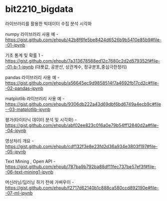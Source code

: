 # bit2210_bigdata
라이브러리를 활용한 빅데이터 수집 분석 시각화

numpy 라이브러리 사용 예 - https://gist.github.com/ehpub/42b8f6fe5be8424d6526b9b5410e85b9#file--01-ipynb

기초 통계 및 확률 1 - https://gist.github.com/ehpub/7a313678588ed12c7680c2d2d579352f#file--01-b-1-ipynb
(대푯값, 공분산, 상관계수, 정규분포,중심극한정리)

pandas 라이브러리 사용 예 - https://gist.github.com/ehpub/a56645ec9d9858514f7a4692fb17cd2c#file--02-pandas-ipynb

matplotlib 라이브러리 사용 예 - https://gist.github.com/ehpub/9306db222a43d69dbf6bd6749a4ecb9c#file--03-matplotlib-ipynb

평가(타이타닉 데이터 분석 및 시각화) - https://gist.github.com/ehpub/abf02ee823c016a0e79b54ff12840d2a#file--04-ipynb

영상처리 개요 - https://gist.github.com/ehpub/cdf132f3e8e23fd2d36a934e3803f197#file--05-ipynb

Text Mining , Open API - https://gist.github.com/ehpub/787ba9b792ba88df11fec737be57ef3f#file--06-text-mining1-ipynb

머신러닝/딥러닝 하기 전에 가벼우이 - https://gist.github.com/ehpub/f2717d62140b1c888ca580ccd892190e#file--07-ml-ipynb


